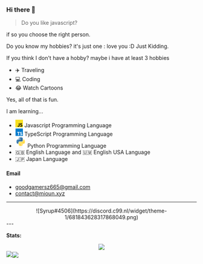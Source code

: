### Hi there 👋

> Do you like javascript?

if so you choose the right person.

Do you know my hobbies? it's just one : love you :D Just Kidding.

If you think I don't have a hobby? maybe i have at least 3 hobbies
- ✈️ Traveling
- 💻 Coding
- 😂 Watch Cartoons

Yes, all of that is fun.

I am learning...
- <img height="20" width="20" src="./icons/javascript.svg" /> Javascript Programming Language
- <img height="20" width="20" src="./icons/typescript.svg" /> TypeScript Programming Language
- <img height="28" width="28" src="./icons/python.svg" /> Python Programming Language
- 🇬🇧 English Language and 🇺🇲 English USA Language
- 🇯🇵 Japan Language

#### Email
- goodgamersz665@gmail.com
- contact@mioun.xyz


---

<div align="center">
![Syrup#4506](https://discord.c99.nl/widget/theme-1/681843628317868049.png)
</div>
---

**Stats:**  

<div align="center">
<img src="https://github-profile-trophy.vercel.app/?username=Syrup&theme=dracula&count_private=true">
</div>
<img align="left" src="https://github-readme-stats.vercel.app/api?username=syrup&show_icons=true&hide_border=true&theme=tokyonight">
<img align="center" src="https://github-readme-stats.vercel.app/api/top-langs/?username=Syrup&theme=tokyonight&hide=batchfile">
